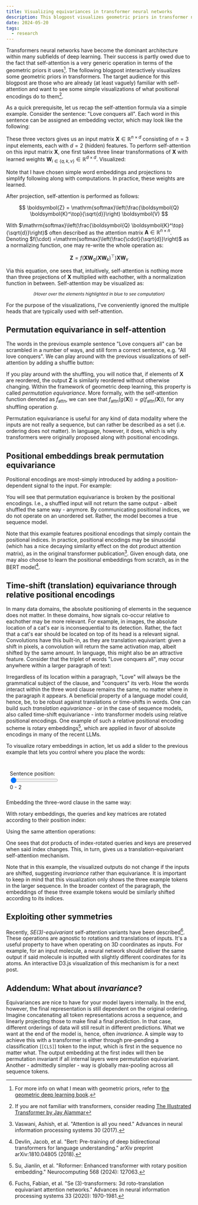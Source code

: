 ```yaml
---
title: Visualizing equivariances in transformer neural networks
description: This blogpost visualizes geometric priors in transformer neural networks
date: 2024-05-20
tags:
  - research
---
```


Transformers neural networks have become the dominant architecture within many subfields of deep learning.
Their success is partly owed due to the fact that self-attention is a very generic operation in terms of the geometric priors it uses[^geom].
The following blogpost interactively visualizes some geometric priors in transformers.
The target audience for this blogpost are those who are already (at least vaguely) familiar with self-attention and want to see some simple visualizations of what positional encodings do to them[^illustrated].

As a quick prerequisite, let us recap the self-attention formula via a simple example.
Consider the sentence: "Love conquers all".
Each word in this sentence can be assigned an embedding vector, which may look like the following:

<div style="text-align: center;" id="vis-x"></div>

These three vectors gives us an input matrix $\boldsymbol{X} \in \mathbb{R}^{n \times d}$ consisting of $n=3$ input elements, each with $d=2$ (hidden) features.
To perform self-attention on this input matrix $\boldsymbol{X}$, one first takes three linear transformations of $\boldsymbol{X}$ with learned weights $\boldsymbol{W}_{i \in \{q,k,v\}} \in \mathbb{R}^{d \times d}$. Visualized:

<div style="text-align: center;" id="vis-qkv"></div>


Note that I have chosen simple word embeddings and projections to simplify following along with computations.
In practice, these weights are learned.

After projection, self-attention is performed as follows:

$$
\boldsymbol{Z} = \mathrm{softmax}\left(\frac{\boldsymbol{Q} \boldsymbol{K}^\top}{\sqrt{d}}\right) \boldsymbol{V}
$$

With $\mathrm{softmax}\left(\frac{\boldsymbol{Q} \boldsymbol{K}^\top}{\sqrt{d}}\right)$ often described as the attention matrix $\boldsymbol{A} \in \mathbb{R}^{n \times n}$. Denoting $f(\cdot) =\mathrm{softmax}\left(\frac{\cdot}{\sqrt{d}}\right)$ as a normalizing function, one may re-write the whole operation as:

$$
\boldsymbol{Z} = f\Big(\boldsymbol{X}\boldsymbol{W}_q (\boldsymbol{X}\boldsymbol{W}_k)^\top\Big)\boldsymbol{X}\boldsymbol{W}_v
$$

Via this equation, one sees that, intuitively, self-attention is nothing more than three projections of $\boldsymbol{X}$ multiplied with eachother, with a normalization function in between. Self-attention may be visualized as:

<div style="text-align: center;" id="vis-attn"></div>
<p style="text-align: center;">
  <i><small>(Hover over the elements highlighted in blue to see computation)</small></i>
</p>

For the purpose of the visualizations, I've conveniently ignored the multiple heads that are typically used with self-attention.

## Permutation equivariance in self-attention

The words in the previous example sentence "Love conquers all" can be scrambled in a number of ways, and still form a correct sentence, e.g. "All love conquers".
We can play around with the previous visualizations of self-attention by adding a shuffle button:

<div style="text-align: center;" id="vis-shuffle"></div>

If you play around with the shuffling, you will notice that, if elements of $\boldsymbol{X}$ are reordered, the output $\boldsymbol{Z}$ is similarly reordered without otherwise changing.
Within the framework of geometric deep learning, this property is called *permutation equivariance*.
More formally, with the self-attention function denoted as $f_\text{attn}$, we can see that $f_\text{attn}(g(\boldsymbol{X})) = g(f_\text{attn}(\boldsymbol{X}))$, for any shuffling operation $g$.

Permutation equivariance is useful for any kind of data modality where the inputs are not really a sequence, but can rather be described as a set (i.e. ordering does not matter).
In language, however, it does, which is why transformers were originally proposed along with positional encodings.

## Positional embeddings break permutation equivariance

Positional encodings are most-simply introduced by adding a position-dependent signal to the input.
For example:

<div style="text-align: center;" id="vis-pos"></div>

You will see that permutation equivariance is broken by the positional encodings.
I.e., a shuffled input will not return the same output - albeit shuffled the same way - anymore.
By communicating positional indices, we do not operate on an unordered set.
Rather, the model becomes a true sequence model.

Note that this example features positional encodings that simply contain the positional indices.
In practice, positional encodings may be sinusoidal (which has a nice decaying similarity effect on the dot product attention matrix), as in the original transformer publication[^vaswani].
Given enough data, one may also choose to learn the positional embeddings from scratch, as in the BERT model[^bert].

## Time-shift (translation) equivariance through relative positional encodings

In many data domains, the absolute positioning of elements in the sequence does not matter.
In these domains, how signals co-occur relative to eachother may be more relevant.
For example, in images, the absolute location of a cat's ear is inconsequential to its detection.
Rather, the fact that a cat's ear should be located on top of its head is a relevant signal.
Convolutions have this built-in, as they are translation equivariant: given a shift in pixels, a convolution will return the same activation map, albeit shifted by the same amount.
In language, this might also be an attractive feature.
Consider that the triplet of words "Love conquers all", may occur anywhere within a larger paragraph of text:

<div id="paragraph"></div>

Irregardless of its location within a paragraph, "Love" will always be the grammatical subject of the clause, and "conquers" its verb.
How the words interact within the three word clause remains the same, no matter where in the paragraph it appears.
A beneficial property of a language model could, hence, be, to be robust against translations or time-shifts in words.
One can build such *translation equivariance* - or in the case of sequence models, also called time-shift equivariance - into transformer models using relative positional encodings.
One example of such a relative positional encoding scheme is rotary embeddings[^rotary], which are applied in favor of absolute encodings in many of the recent LLMs.

To visualize rotary embeddings in action, let us add a slider to the previous example that lets you control where you place the words:

<style>
    .row {
    display: flex;
    clear: both;
    }

    .column {
    float: left;
    padding: 10px;
    }

    .left {
    width: 35%;
    }

    .right {
    width: 65%;
    }
    input,output{display: inline-block;
    vertical-align: middle;}
</style>

<div class="row">
  <div class="column left">
    <br>
    Sentence position: <br>
    <input type="range" name="slider" id=slider min="0" max="35" value="0" oninput='slideroutput.value = slider.value.toString()+" - "+(+slider.value+2).toString()'>  <output id="slideroutput">0 - 2</output>
  </div>
  <div class="column right"><div id="paragraph2"></div></div>
</div> 

Embedding the three-word clause in the same way:
<div style="text-align: center;" id="vis-x-rel"></div>
<div style="text-align: center;" id="vis-qkv-rel"></div>

With rotary embeddings, the queries and key matrices are rotated according to their position index:

<div style="text-align: center;" id="vis-rot-rel"></div>

Using the same attention operations:

<div style="text-align: center;" id="vis-attn-rel"></div>

One sees that dot products of index-rotated queries and keys are preserved when said index changes.
This, in turn, gives us a translation-equivariant self-attention mechanism.

Note that in this example, the visualized outputs do not change if the inputs are shifted, suggesting *invariance* rather than equivariance.
It is important to keep in mind that this visualization only shows the three example tokens in the larger sequence.
In the broader context of the paragraph, the embeddings of these three example tokens would be similarly shifted according to its indices.

## Exploiting other symmetries

Recently, *SE(3)-equivariant* self-attention variants have been described[^SE3].
These operations are agnostic to rotations and translations of inputs.
It's a useful property to have when operating on 3D coordinates as inputs.
For example, for an input molecule, a neural network should deliver the same output if said molecule is inputted with slightly different coordinates for its atoms.
An interactive D3.js visualization of this mechanism is for a next post.

## Addendum: What about *invariance*?

Equivariances are nice to have for your model layers internally.
In the end, however, the final representation is still dependent on the original ordering.
Imagine concatenating all token representations across a sequence, and linearly projecting those to make final a final prediction.
In that case, different orderings of data will still result in different predictions.
What we want at the end of the model is, hence, often *invariance*.
A simple way to achieve this with a transformer is either through pre-pending a classification ($\texttt{[CLS]}$) token to the input, which is first in the sequence no matter what.
The output embedding at the first index will then be permutation invariant if all internal layers were permutation equivariant.
Another - admittedly simpler - way is globally max-pooling across all sequence tokens.


[^geom]: For more info on what I mean with geometric priors, refer to [the geometric deep learning book](https://geometricdeeplearning.com/).

[^illustrated]: If you are not familiar with transformers, consider reading [The Illustrated Transformer by Jay Alammar](http://jalammar.github.io/illustrated-transformer/)

[^vaswani]: Vaswani, Ashish, et al. "Attention is all you need." Advances in neural information processing systems 30 (2017).

[^bert]: Devlin, Jacob, et al. "Bert: Pre-training of deep bidirectional transformers for language understanding." arXiv preprint arXiv:1810.04805 (2018).

[^rotary]: Su, Jianlin, et al. "Roformer: Enhanced transformer with rotary position embedding." Neurocomputing 568 (2024): 127063.

[^SE3]: Fuchs, Fabian, et al. "Se (3)-transformers: 3d roto-translation equivariant attention networks." Advances in neural information processing systems 33 (2020): 1970-1981.

<script type="module">

import * as d3 from "https://cdn.jsdelivr.net/npm/d3@7/+esm";

function fillmatrix(matrix, coords, label, to) {
    coords.forEach(i => d3.select(to).selectAll('tspan[*|label="'+label+i+'"]').text(matrix[i[0]-1][i[1]-1]));
};

function fillmatrix_formatted(matrix, coords, label, format, to) {
    const f = d3.format(format);
    coords.forEach(i => d3.select(to).selectAll('tspan[*|label="'+label+i+'"]').text(f(matrix[i[0]-1][i[1]-1])));
};

function multiplyMatrices(m1, m2) {
    var result = [];
    for (var i = 0; i < m1.length; i++) {
        result[i] = [];
        for (var j = 0; j < m2[0].length; j++) {
            var sum = 0;
            for (var k = 0; k < m1[0].length; k++) {
                sum += m1[i][k] * m2[k][j];
            }
            result[i][j] = sum;
        }
    }
    return result;
};

function transpose(matrix) {
    return matrix[0].map((col, i) => matrix.map(row => row[i]));
};

function softmax(arr) {
    return arr.map(function(value,index) { 
        return Math.exp(value) / arr.map( function(y /*value*/){ return Math.exp(y) } ).reduce( function(a,b){ return a+b });
    });
};

function compute(X, P, Wq, Wk, Wv, add_P=false) {
    if (add_P) {
        X = [[X[0][0] + P[0][0], X[0][1] + P[0][1]], [X[1][0] + P[1][0], X[1][1] + P[1][1]], [X[2][0] + P[2][0], X[2][1] + P[2][1]]];
    }
    var Q = multiplyMatrices(X, Wq);
    var K = multiplyMatrices(X, Wk);
    var V = multiplyMatrices(X, Wv);
    var QK = multiplyMatrices(Q, transpose(K));
    var A = [softmax(QK[0].map(i => i / 1.41421)), softmax(QK[1].map(i => i / 1.41421)), softmax(QK[2].map(i => i / 1.41421))];
    var Z = multiplyMatrices(A, V);
    return [Q,K,V,QK,A,Z];
};

function computeRotary(X, P, Wq, Wk, Wv, start_index) {
    var Q = multiplyMatrices(X, Wq);
    var K = multiplyMatrices(X, Wk);
    var V = multiplyMatrices(X, Wv);

    const pos = [start_index, start_index+1, start_index+2];

    var get_rotmat = function(p) {
        return [[Math.cos(p), -Math.sin(p)], [Math.sin(p), Math.cos(p)]];
    };
    const rots = pos.map(get_rotmat);
    const Qrot = [
        multiplyMatrices(rots[0], transpose([Q[0]])),
        multiplyMatrices(rots[1], transpose([Q[1]])),
        multiplyMatrices(rots[2], transpose([Q[2]])),
    ];
    const Krot = [
        multiplyMatrices(rots[0], transpose([K[0]])),
        multiplyMatrices(rots[1], transpose([K[1]])),
        multiplyMatrices(rots[2], transpose([K[2]])),
    ];

    var QK = multiplyMatrices(Qrot, transpose(Krot));
    var A = [softmax(QK[0].map(i => i / 1.41421)), softmax(QK[1].map(i => i / 1.41421)), softmax(QK[2].map(i => i / 1.41421))];
    var Z = multiplyMatrices(A, V);
    return [Q,K,V,Qrot,Krot,QK,A,Z];
};

function shuffleArray(array) {
    let currentIndex = array.length;

    // While there remain elements to shuffle...
    while (currentIndex != 0) {

        // Pick a remaining element...
        let randomIndex = Math.floor(Math.random() * currentIndex);
        currentIndex--;

        // And swap it with the current element.
        [array[currentIndex], array[randomIndex]] = [
        array[randomIndex], array[currentIndex]];
    }
    };

function AttnHover(to) {
    function preSoftHover(item, to) {
        const code = item[0];
        const orig_color = d3.select(to).selectAll('rect[*|label*="presoft_'+item[1]+'"]').style("fill");

        const selection = d3.select(to).selectAll('g[*|label*="presoft_'+code+'"]');
        selection.on('mouseover.'+code, function(d) {
            d3.select(this).selectChildren("rect").style("fill", "#a1c9f4");
            d3.select(to).selectAll('rect[*|label*="presoft_'+item[1]+'"]').style("fill", "#a1c9f4").style("opacity", 1.0);
        });
        selection.on('mouseout.'+code, function(d) {
            d3.select(this).selectChildren("rect").style("fill", "white");
            d3.select(to).selectAll('rect[*|label*="presoft_'+item[1]+'"]').style("fill", orig_color).style("opacity", 0.33);
        });
    };


    [["c1", "k1"], ["c2", "k2"], ["c3", "k3"]].forEach(i => preSoftHover(i, to));
    [["r1", "q1"], ["r2", "q2"], ["r3", "q3"]].forEach(i => preSoftHover(i, to));

    const z_r1 = d3.select(to).selectAll('g[*|label*="z_r1"]');
    var z_r1_color = z_r1.selectChildren("rect").style("fill");
    z_r1.on("mouseover.z_r1", function(d) {
        d3.select(this).selectChildren("rect").style("fill", "#a1c9f4").style("opacity", 1.0);
        d3.select(to).selectAll('g[*|label*="A1"]').selectChildren("rect").style("fill", "#a1c9f4");
    });
    z_r1.on("mouseout.z_r1", function(d) {
        d3.select(this).selectChildren("rect").style("fill", z_r1_color).style("opacity", 0.33);
        d3.select(to).selectAll('g[*|label*="A1"]').selectChildren("rect").style("fill", "white");
    });

    const z_r2 = d3.select(to).selectAll('g[*|label*="z_r2"]');
    var z_r2_color = z_r2.selectChildren("rect").style("fill");
    z_r2.on("mouseover.z_r2", function(d) {
        d3.select(this).selectChildren("rect").style("fill", "#a1c9f4").style("opacity", 1.0);
        d3.select(to).selectAll('g[*|label*="A2"]').selectChildren("rect").style("fill", "#a1c9f4");
    });
    z_r2.on("mouseout.z_r2", function(d) {
        d3.select(this).selectChildren("rect").style("fill", z_r2_color).style("opacity", 0.33);
        d3.select(to).selectAll('g[*|label*="A2"]').selectChildren("rect").style("fill", "white");
    });

    const z_r3 = d3.select(to).selectAll('g[*|label*="z_r3"]');
    var z_r3_color = z_r3.selectChildren("rect").style("fill");
    z_r3.on("mouseover.z_r3", function(d) {
        d3.select(this).selectChildren("rect").style("fill", "#a1c9f4").style("opacity", 1.0);
        d3.select(to).selectAll('g[*|label*="A3"]').selectChildren("rect").style("fill", "#a1c9f4");
    });
    z_r3.on("mouseout.z_r3", function(d) {
        d3.select(this).selectChildren("rect").style("fill", z_r3_color).style("opacity", 0.33);
        d3.select(to).selectAll('g[*|label*="A3"]').selectChildren("rect").style("fill", "white");
    });

    var v_c1_color = d3.select(to).selectAll('g[*|label*="v_r1"]').selectChildren("rect").style("fill");
    var v_c2_color = d3.select(to).selectAll('g[*|label*="v_r2"]').selectChildren("rect").style("fill");
    var v_c3_color = d3.select(to).selectAll('g[*|label*="v_r3"]').selectChildren("rect").style("fill");

    const z_c1 = d3.select(to).selectAll('g[*|label*="z_c1"]');
    z_c1.on("mouseover.z_c1", function(d) {
        d3.select(this).selectChildren("rect").style("fill", "#a1c9f4");
        d3.select(to).selectAll('g[*|label*="v_c1"]').selectChildren("rect").style("fill", "#a1c9f4").style("opacity", 1.0);
    });
    z_c1.on("mouseout.z_c1", function(d) {
        d3.select(to).selectAll('g[*|label*="v_r1_v_c1"]').selectChildren("rect").style("fill", v_c1_color).style("opacity", 0.33);
        d3.select(to).selectAll('g[*|label*="v_r2_v_c1"]').selectChildren("rect").style("fill", v_c2_color).style("opacity", 0.33);
        d3.select(to).selectAll('g[*|label*="v_r3_v_c1"]').selectChildren("rect").style("fill", v_c3_color).style("opacity", 0.33);
    });

    const z_c2 = d3.select(to).selectAll('g[*|label*="z_c2"]');
    z_c2.on("mouseover.z_c2", function(d) {
        d3.select(this).selectChildren("rect").style("fill", "#a1c9f4");
        d3.select(to).selectAll('g[*|label*="v_c2"]').selectChildren("rect").style("fill", "#a1c9f4").style("opacity", 1.0);
    });
    z_c2.on("mouseout.z_c2", function(d) {
        d3.select(to).selectAll('g[*|label*="v_r1_v_c2"]').selectChildren("rect").style("fill", v_c1_color).style("opacity", 0.33);
        d3.select(to).selectAll('g[*|label*="v_r2_v_c2"]').selectChildren("rect").style("fill", v_c2_color).style("opacity", 0.33);
        d3.select(to).selectAll('g[*|label*="v_r3_v_c2"]').selectChildren("rect").style("fill", v_c3_color).style("opacity", 0.33);
    });
    
};

function drawX(X, words, order, from, to, color=false) {
    d3.xml(from)
    .then(data => {
        if (d3.select(to).node().children.length == 0) {
            d3.select(to).node().append(data.documentElement);
        }

        let words_new = [
            words[0].charAt(0).toUpperCase() + words[0].slice(1),
            words[1],
            words[2],
        ];

        [0,1,2].forEach(i => d3.select(to).selectAll('tspan[*|label="word'+(i+1)+'"]').text(words_new[i]));
        fillmatrix(X, ["11", "12", "21", "22", "31", "32"], "x", to);
        d3.select(to).selectAll('text').style("cursor", "default");
        
        if (color) {
            var colors = ["#ffb482", "#8de5a1", "#ff9f9b"];
            d3.select(to).selectAll('rect[*|label*="X1"]').style("fill", colors[order[0]]).style("opacity", 0.33);
            d3.select(to).selectAll('rect[*|label*="X2"]').style("fill", colors[order[1]]).style("opacity", 0.33);
            d3.select(to).selectAll('rect[*|label*="X3"]').style("fill", colors[order[2]]).style("opacity", 0.33);
        };
        });
};

function drawQKV(Q,K,V, Wq, Wk, Wv, order, from, to, color=false) {
    d3.xml(from)
    .then(data => {
        if (d3.select(to).node().children.length == 0) {
            d3.select(to).node().append(data.documentElement);
        }

        d3.select(to).selectAll('text').style("cursor", "default");

        fillmatrix(Q, ["11", "12", "21", "22", "31", "32"], "Q", to);
        fillmatrix(K, ["11", "12", "21", "22", "31", "32"], "K", to);
        fillmatrix(V, ["11", "12", "21", "22", "31", "32"], "V", to);
        fillmatrix(Wq, ["11", "12", "21", "22"], "Wq", to);
        fillmatrix(Wk, ["11", "12", "21", "22"], "Wk", to);
        fillmatrix(Wv, ["11", "12", "21", "22"], "Wv", to);

        if (color) {
            var colors = ["#ffb482", "#8de5a1", "#ff9f9b"];
            d3.select(to).selectAll('rect[*|label*="Q1"]').style("fill", colors[order[0]]).style("opacity", 0.33);
            d3.select(to).selectAll('rect[*|label*="Q2"]').style("fill", colors[order[1]]).style("opacity", 0.33);
            d3.select(to).selectAll('rect[*|label*="Q3"]').style("fill", colors[order[2]]).style("opacity", 0.33);
            d3.select(to).selectAll('rect[*|label*="K1"]').style("fill", colors[order[0]]).style("opacity", 0.33);
            d3.select(to).selectAll('rect[*|label*="K2"]').style("fill", colors[order[1]]).style("opacity", 0.33);
            d3.select(to).selectAll('rect[*|label*="K3"]').style("fill", colors[order[2]]).style("opacity", 0.33);
            d3.select(to).selectAll('rect[*|label*="V1"]').style("fill", colors[order[0]]).style("opacity", 0.33);
            d3.select(to).selectAll('rect[*|label*="V2"]').style("fill", colors[order[1]]).style("opacity", 0.33);
            d3.select(to).selectAll('rect[*|label*="V3"]').style("fill", colors[order[2]]).style("opacity", 0.33);
        };
        });
};

function drawAttn(Q,K,V,QK,A,Z, order, from, to, color=false, format_QK=false) {
    d3.xml(from)
    .then(data => {
        if (d3.select(to).node().children.length == 0) {
            d3.select(to).node().append(data.documentElement);
        }

        d3.select(to).selectAll('text').style("cursor", "default");

        if (format_QK) {
            fillmatrix_formatted(Q, ["11", "12", "21", "22", "31", "32"], "Q", ".2f", to);
            fillmatrix_formatted(K, ["11", "12", "21", "22", "31", "32"], "K", ".2f", to);
            fillmatrix_formatted(V, ["11", "12", "21", "22", "31", "32"], "V", ".2f", to);
            fillmatrix_formatted(QK, ["11", "12", "13", "21", "22", "23", "31", "32", "33"], "QK", ".2f", to);
        } else {
            fillmatrix(Q, ["11", "12", "21", "22", "31", "32"], "Q", to);
            fillmatrix(K, ["11", "12", "21", "22", "31", "32"], "K", to);
            fillmatrix(V, ["11", "12", "21", "22", "31", "32"], "V", to);
            fillmatrix(QK, ["11", "12", "13", "21", "22", "23", "31", "32", "33"], "QK", to);
        }
        
        
        fillmatrix_formatted(A, ["11", "12", "13", "21", "22", "23", "31", "32", "33"], "A", ".2f", to);
        fillmatrix_formatted(Z, ["11", "12", "21", "22", "31", "32"], "Z", ".2f", to);

        if (color) {
            var colors = ["#ffb482", "#8de5a1", "#ff9f9b"];
            d3.select(to).selectAll('rect[*|label*="presoft_k1"]').style("fill", colors[order[0]]).style("opacity", 0.33);
            d3.select(to).selectAll('rect[*|label*="presoft_k2"]').style("fill", colors[order[1]]).style("opacity", 0.33);
            d3.select(to).selectAll('rect[*|label*="presoft_k3"]').style("fill", colors[order[2]]).style("opacity", 0.33);
            d3.select(to).selectAll('rect[*|label*="presoft_q1"]').style("fill", colors[order[0]]).style("opacity", 0.33);
            d3.select(to).selectAll('rect[*|label*="presoft_q2"]').style("fill", colors[order[1]]).style("opacity", 0.33);
            d3.select(to).selectAll('rect[*|label*="presoft_q3"]').style("fill", colors[order[2]]).style("opacity", 0.33);
            d3.select(to).selectAll('g[*|label*="z_r1"]').selectChildren("rect").style("fill", colors[order[0]]).style("opacity", 0.33);
            d3.select(to).selectAll('g[*|label*="z_r2"]').selectChildren("rect").style("fill", colors[order[1]]).style("opacity", 0.33);
            d3.select(to).selectAll('g[*|label*="z_r3"]').selectChildren("rect").style("fill", colors[order[2]]).style("opacity", 0.33);
            d3.select(to).selectAll('g[*|label*="v_r1"]').selectChildren("rect").style("fill", colors[order[0]]).style("opacity", 0.33);
            d3.select(to).selectAll('g[*|label*="v_r2"]').selectChildren("rect").style("fill", colors[order[1]]).style("opacity", 0.33);
            d3.select(to).selectAll('g[*|label*="v_r3"]').selectChildren("rect").style("fill", colors[order[2]]).style("opacity", 0.33);
        };

        AttnHover(to);
        });
};

function drawShuffle(X, P, words, Wq, Wk, Wv, order, from, to, add_P) {
    d3.xml(from)
    .then(data => {
        if (d3.select(to).node().children.length == 0) {
            d3.select(to).node().append(data.documentElement);
        }
        d3.select(to).selectAll('text').style("cursor", "default");

        var shuffle = d3.select(to).select('g[*|label="shuffle"]');
        shuffle.on("mouseover", function(d) {
            d3.select(this).selectChildren("path").style("stroke", "#ffb482").style("opacity", 0.66);
        });
        shuffle.on("mouseout", function(d) {
            d3.select(this).selectChildren("path").style("stroke", "black").style("opacity", 1.00);
        });

        shuffle.on('click', function() {
            shuffleArray(order);
            var [Q,K,V,QK,A,Z] = compute(order.map(i=>X[i]), P, Wq, Wk, Wv, add_P);
            drawX(order.map(i=>X[i]), order.map(i=>words[i]), order,from, to, true);
            drawQKV(Q,K,V,Wq,Wk,Wv,order,from, to, true);
            drawAttn(Q,K,V,QK,A,Z,order,from, to, true);
        });
    });
};

function drawP(P, from, to) {
    d3.xml(from)
    .then(data => {
        if (d3.select(to).node().children.length == 0) {
            d3.select(to).node().append(data.documentElement);
        }

        fillmatrix(P, ["11", "12", "21", "22", "31", "32"], "p", to);
        d3.select(to).selectAll('text').style("cursor", "default");
        d3.select(to).selectAll('rect[*|label*="P"]').style("fill", '#d0bbff').style("opacity", 0.66);

        });
};

function drawRotation(Q,K,Qrot,Krot,start_index, order, from, to) {
    d3.xml(from)
    .then(data => {
        if (d3.select(to).node().children.length == 0) {
            d3.select(to).node().append(data.documentElement);
        }

        d3.select(to).selectAll('text').style("cursor", "default");

        var colors = ["#ffb482", "#8de5a1", "#ff9f9b"];
        d3.select(to).selectAll('rect[*|label*="Q1"]').style("fill", colors[order[0]]).style("opacity", 0.33);
        d3.select(to).selectAll('rect[*|label*="Q2"]').style("fill", colors[order[1]]).style("opacity", 0.33);
        d3.select(to).selectAll('rect[*|label*="Q3"]').style("fill", colors[order[2]]).style("opacity", 0.33);
        d3.select(to).selectAll('rect[*|label*="K1"]').style("fill", colors[order[0]]).style("opacity", 0.33);
        d3.select(to).selectAll('rect[*|label*="K2"]').style("fill", colors[order[1]]).style("opacity", 0.33);
        d3.select(to).selectAll('rect[*|label*="K3"]').style("fill", colors[order[2]]).style("opacity", 0.33);

        const pos = [start_index, start_index+1, start_index+2];
        var format_rotmat = function(p) {
            return [["cos("+p+")", "-sin("+p+")"], ["sin("+p+")", "cos("+p+")"]]
        }

        fillmatrix(Q, ["11", "12", "21", "22", "31", "32"], "Q", to);
        fillmatrix(K, ["11", "12", "21", "22", "31", "32"], "K", to);

        fillmatrix(format_rotmat(pos[0]), ["11", "12", "21", "22"], "R1", to);
        fillmatrix(format_rotmat(pos[1]), ["11", "12", "21", "22"], "R2", to);
        fillmatrix(format_rotmat(pos[2]), ["11", "12", "21", "22"], "R3", to);
        
        fillmatrix_formatted(Qrot, ["11", "12", "21", "22", "31", "32"], "Qrot", ".2f", to);
        fillmatrix_formatted(Krot, ["11", "12", "21", "22", "31", "32"], "Krot", ".2f", to);
        
    });
};

const words = ["love", "conquers", "all"];
var X = [[1, 2], [0, 2], [1, 1]];
const Wq = [ [1,-1],[0,1] ];
const Wk = [ [1,0],[1,-1] ];
const Wv = [ [1,0],[1,1] ];
var order = [0,1,2];


var [Q,K,V,QK,A,Z] = compute(X, 0, Wq, Wk, Wv, false);

drawX(X, words, order,'./x.svg', '#vis-x');
drawQKV(Q,K,V,Wq,Wk,Wv,order,'./qkv.svg', '#vis-qkv');

drawAttn(Q,K,V,QK,A,Z,order,'./attn.svg', '#vis-attn');

drawX(X, words, order,'./shuffler.svg', '#vis-shuffle', true);
drawQKV(Q,K,V,Wq,Wk,Wv,order,'./shuffler.svg', '#vis-shuffle', true);
drawAttn(Q,K,V,QK,A,Z,order,'./shuffler.svg', '#vis-shuffle', true);
drawShuffle(X, 0, words, Wq, Wk, Wv, order, './shuffler.svg', '#vis-shuffle', false);

const P = [[0,0], [1, 1], [2, 2]];
var [Q,K,V,QK,A,Z] = compute(X, P, Wq, Wk, Wv, true);
drawX(X, words, order,'./pos.svg', '#vis-pos', true);
drawP(P, './pos.svg', '#vis-pos')
drawQKV(Q,K,V,Wq,Wk,Wv,order,'./pos.svg', '#vis-pos', true);
drawAttn(Q,K,V,QK,A,Z,order,'./pos.svg', '#vis-pos', true);
drawShuffle(X, P, words, Wq, Wk, Wv, order, './pos.svg', '#vis-pos', true);

const paragraph = ["Lorem", "ipsum", "dolor", "sit", "amet,", "consectetur", "adipiscing", "elit,", "sed", "do", "eiusmod", "tempor", "incididunt", "ut", "labore", "et", "dolore", "magna", "aliqua.", "Ut", "enim", "ad", "minim", "veniam,", "quis", "nostrud", "exercitation", "ullamco", "laboris", "nisi", "ut", "aliquip", "ex", "ea", "commodo", "consequat.</small></small>"];

const insertion = ["</small></small><b>love", "conquers", "all</b><small><small>"];
var location = document.getElementById("slider").value;

function displayParagraph(paragraph_id, location) {
    const joined = ["<small><small>"].concat(paragraph.slice(0, location),insertion, paragraph.slice(location, -1));
    var div = document.getElementById(paragraph_id);
    div.innerHTML = joined.join(" ");
};

displayParagraph('paragraph', 5);
displayParagraph('paragraph2', location);


var [Q,K,V,Qrot,Krot,QK,A,Z] = computeRotary(X, 0, Wq, Wk, Wv, +location);
drawX(X, words, order,'./x.svg', '#vis-x-rel', true);
drawQKV(Q,K,V,Wq,Wk,Wv,order,'./qkv.svg', '#vis-qkv-rel', true);
drawRotation(Q,K,Qrot,Krot,+location,order,'./rotary.svg', '#vis-rot-rel');
drawAttn(Qrot,Krot,V,QK,A,Z,order,'./attn.svg', '#vis-attn-rel', true, true);

d3.select("#slider").on("change", function(d){
    location = this.value
    displayParagraph('paragraph2', location);
    order = [0,1,2];
    var [Q,K,V,Qrot,Krot,QK,A,Z] = computeRotary(X, 0, Wq, Wk, Wv, +location);
    drawRotation(Q,K,Qrot,Krot,+location,order,'./rotary.svg', '#vis-rot-rel');
    drawAttn(Qrot,Krot,V,QK,A,Z,order,'./attn.svg', '#vis-attn-rel', true, true);
  });

</script>

